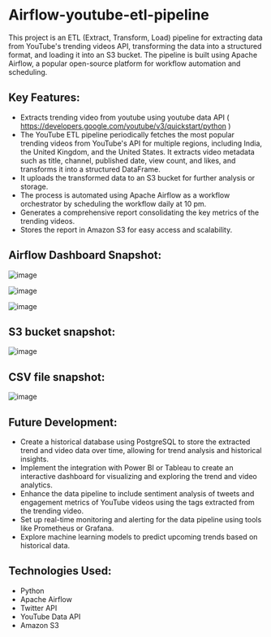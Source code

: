 # Airflow-youtube-etl-pipeline
This project is an ETL (Extract, Transform, Load) pipeline for extracting data from YouTube's trending videos API, transforming the data into a structured format, and loading it into an S3 bucket. The pipeline is built using Apache Airflow, a popular open-source platform for workflow automation and scheduling.

## Key Features:

- Extracts trending video from youtube using youtube data API ( https://developers.google.com/youtube/v3/quickstart/python )
- The YouTube ETL pipeline periodically fetches the most popular trending videos from YouTube's API for multiple regions, including India, the United Kingdom, and the United States. It extracts video metadata such as title, channel, published date, view count, and likes, and transforms it into a structured DataFrame.
- It uploads the transformed data to an S3 bucket for further analysis or storage.
- The process is automated using Apache Airflow as a workflow orchestrator by scheduling the workflow daily at 10 pm.
- Generates a comprehensive report consolidating the key metrics of the trending videos.
- Stores the report in Amazon S3 for easy access and scalability.

## Airflow Dashboard Snapshot:
![image](https://github.com/raamganesh/airflow-pipline/assets/22257200/1b0afd1a-2e98-4d96-9333-24692d61f5d8)

![image](https://github.com/raamganesh/airflow-pipline/assets/22257200/28d5cb88-5f7e-49e2-ad5a-6c066f48b5aa)

![image](https://github.com/raamganesh/airflow-pipline/assets/22257200/59d37323-047a-4f82-b395-2bbc68711259)

## S3 bucket snapshot:
![image](https://github.com/raamganesh/airflow-pipline/assets/22257200/847f204a-ad65-45e9-8b8b-6c9274635361)

## CSV file snapshot:
![image](https://github.com/raamganesh/airflow-pipline/assets/22257200/936c2af4-8a0f-4b98-9b67-690206e8b1a2)


## Future Development:

- Create a historical database using PostgreSQL to store the extracted trend and video data over time, allowing for trend analysis and historical insights.
- Implement the integration with Power BI or Tableau to create an interactive dashboard for visualizing and exploring the trend and video analytics.
- Enhance the data pipeline to include sentiment analysis of tweets and engagement metrics of YouTube videos using the tags extracted from the trending video.
- Set up real-time monitoring and alerting for the data pipeline using tools like Prometheus or Grafana.
- Explore machine learning models to predict upcoming trends based on historical data.

## Technologies Used:

- Python
- Apache Airflow
- Twitter API
- YouTube Data API
- Amazon S3

